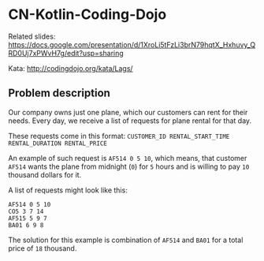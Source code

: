 # CN-Kotlin-Coding-Dojo

Related slides: https://docs.google.com/presentation/d/1XroLi5tFzLi3brN79hqtX_Hxhuvy_QRD0Uj7xPWvH7g/edit?usp=sharing

Kata: http://codingdojo.org/kata/Lags/

## Problem description

Our company owns just one plane, which our customers can rent for their needs. Every day, we receive a list of requests for plane rental for that day.

These requests come in this format:
`CUSTOMER_ID RENTAL_START_TIME RENTAL_DURATION RENTAL_PRICE`

An example of such request is `AF514 0 5 10`, which means, that customer `AF514` wants the plane from midnight (`0`) for `5` hours and is willing to pay `10` thousand dollars for it.

A list of requests might look like this:
```
AF514 0 5 10
CO5 3 7 14
AF515 5 9 7
BA01 6 9 8
```

The solution for this example is combination of `AF514` and `BA01` for a total price of `18` thousand.

